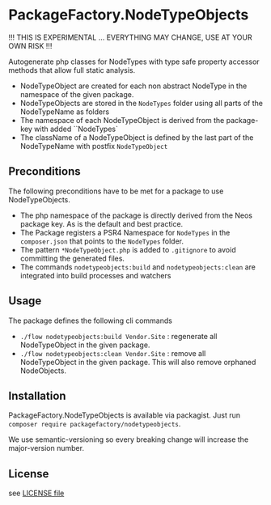 # PackageFactory.NodeTypeObjects

!!! THIS IS EXPERIMENTAL ... EVERYTHING MAY CHANGE, USE AT YOUR OWN RISK !!!

Autogenerate php classes for NodeTypes with type safe property accessor methods that allow full static analysis. 

- NodeTypeObject are created for each non abstract NodeType in the namespace of the given package.
- NodeTypeObjects are stored in the `NodeTypes` folder using all parts of the NodeTypeName as folders   
- The namespace of each NodeTypeObject is derived from the package-key with added ``NodeTypes`
- The className of a NodeTypeObject is defined by the last part of the NodeTypeName with postfix `NodeTypeObject`

## Preconditions

The following preconditions have to be met for a package to use NodeTypeObjects.

- The php namespace of the package is directly derived from the Neos package key. As is the default and best practice.
- The Package registers a PSR4 Namespace for `NodeTypes` in the `composer.json` that points to the `NodeTypes` folder.
- The pattern `*NodeTypeObject.php` is added to `.gitignore` to avoid committing the generated files.
- The commands `nodetypeobjects:build` and `nodetypeobjects:clean` are integrated into build processes and watchers

## Usage 

The package defines the following cli commands

- `./flow nodetypeobjects:build Vendor.Site` : regenerate all NodeTypeObject in the given package.
- `./flow nodetypeobjects:clean Vendor.Site` : remove all NodeTypeObject in the given package. This will also remove orphaned NodeObjects.   

## Installation

PackageFactory.NodeTypeObjects is available via packagist. Just run `composer require packagefactory/nodetypeobjects`.

We use semantic-versioning so every breaking change will increase the major-version number.

## License

see [LICENSE file](LICENSE)
